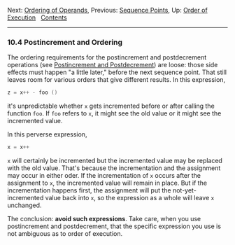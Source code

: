 Next: [Ordering of Operands](Ordering-of-Operands.md), Previous:
[Sequence Points](Sequence-Points.md), Up: [Order of
Execution](Order-of-Execution.md)  
[Contents](index.md#SEC_Contents "Table of contents")  

------------------------------------------------------------------------


### 10.4 Postincrement and Ordering 


The ordering requirements for the postincrement and postdecrement
operations (see [Postincrement and
Postdecrement](Postincrement_002fPostdecrement.md)) are loose: those
side effects must happen "a little later," before the next sequence
point. That still leaves room for various orders that give different
results. In this expression,

``` C
z = x++ - foo ()
```

it's unpredictable whether `x` gets incremented before or after calling
the function `foo`. If `foo` refers to `x`, it might see the old value
or it might see the incremented value.

In this perverse expression,

``` C
x = x++
```

`x` will certainly be incremented but the incremented value may be
replaced with the old value. That's because the incrementation and the
assignment may occur in either oder. If the incrementation of `x` occurs
after the assignment to `x`, the incremented value will remain in place.
But if the incrementation happens first, the assignment will put the
not-yet-incremented value back into `x`, so the expression as a whole
will leave `x` unchanged.

The conclusion: **avoid such expressions**. Take care, when you use
postincrement and postdecrement, that the specific expression you use is
not ambiguous as to order of execution.
